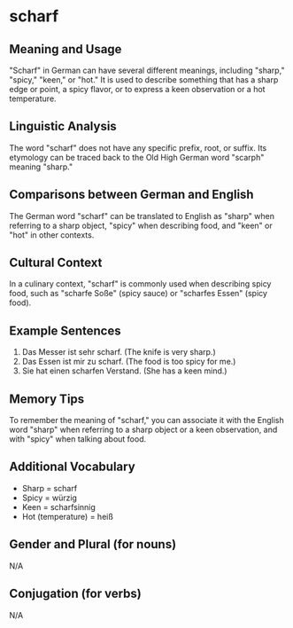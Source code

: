 # scharf
## Meaning and Usage
"Scharf" in German can have several different meanings, including "sharp," "spicy," "keen," or "hot." It is used to describe something that has a sharp edge or point, a spicy flavor, or to express a keen observation or a hot temperature.

## Linguistic Analysis
The word "scharf" does not have any specific prefix, root, or suffix. Its etymology can be traced back to the Old High German word "scarph" meaning "sharp."

## Comparisons between German and English
The German word "scharf" can be translated to English as "sharp" when referring to a sharp object, "spicy" when describing food, and "keen" or "hot" in other contexts.

## Cultural Context
In a culinary context, "scharf" is commonly used when describing spicy food, such as "scharfe Soße" (spicy sauce) or "scharfes Essen" (spicy food).

## Example Sentences
1. Das Messer ist sehr scharf. (The knife is very sharp.)
2. Das Essen ist mir zu scharf. (The food is too spicy for me.)
3. Sie hat einen scharfen Verstand. (She has a keen mind.)

## Memory Tips
To remember the meaning of "scharf," you can associate it with the English word "sharp" when referring to a sharp object or a keen observation, and with "spicy" when talking about food.

## Additional Vocabulary
- Sharp = scharf
- Spicy = würzig
- Keen = scharfsinnig
- Hot (temperature) = heiß

## Gender and Plural (for nouns)
N/A

## Conjugation (for verbs)
N/A